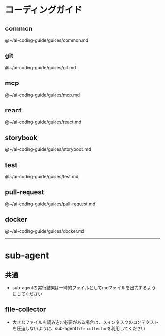 # コーディングガイド

## common
@~/ai-coding-guide/guides/common.md

## git
@~/ai-coding-guide/guides/git.md

## mcp
@~/ai-coding-guide/guides/mcp.md

## react
@~/ai-coding-guide/guides/react.md

## storybook
@~/ai-coding-guide/guides/storybook.md

## test
@~/ai-coding-guide/guides/test.md

## pull-request
@~/ai-coding-guide/guides/pull-request.md

## docker
@~/ai-coding-guide/guides/docker.md

---

# sub-agent

## 共通
- sub-agentの実行結果は一時的ファイルとしてmdファイルを出力するようにしてください

## file-collector
- 大きなファイルを読み込む必要がある場合は、メインタスクのコンテクストを圧迫しないように、sub-agent`file-collector`を利用してください

